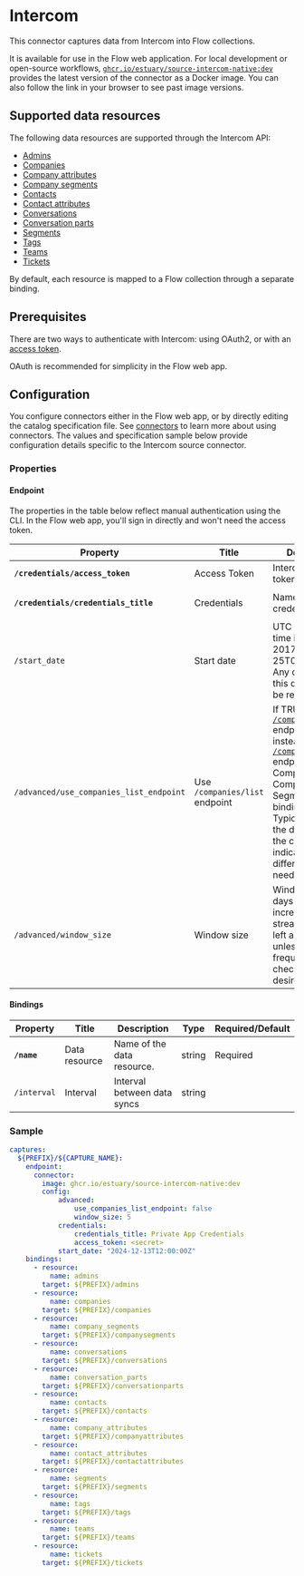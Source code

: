 
# Intercom

This connector captures data from Intercom into Flow collections.

It is available for use in the Flow web application. For local development or open-source workflows, [`ghcr.io/estuary/source-intercom-native:dev`](https://ghcr.io/estuary/source-intercom-native:dev) provides the latest version of the connector as a Docker image. You can also follow the link in your browser to see past image versions.

## Supported data resources

The following data resources are supported through the Intercom API:

* [Admins](https://developers.intercom.com/docs/references/rest-api/api.intercom.io/admins/listadmins)
* [Companies](https://developers.intercom.com/docs/references/rest-api/api.intercom.io/companies/scrolloverallcompanies)
* [Company attributes](https://developers.intercom.com/docs/references/rest-api/api.intercom.io/data-attributes/lisdataattributes)
* [Company segments](https://developers.intercom.com/docs/references/rest-api/api.intercom.io/companies/listattachedsegmentsforcompanies)
* [Contacts](https://developers.intercom.com/docs/references/rest-api/api.intercom.io/contacts/searchcontacts)
* [Contact attributes](https://developers.intercom.com/docs/references/rest-api/api.intercom.io/data-attributes/lisdataattributes)
* [Conversations](https://developers.intercom.com/docs/references/rest-api/api.intercom.io/conversations/searchconversations)
* [Conversation parts](https://developers.intercom.com/docs/references/rest-api/api.intercom.io/conversations/retrieveconversatio)
* [Segments](https://developers.intercom.com/docs/references/rest-api/api.intercom.io/segments/listsegments)
* [Tags](https://developers.intercom.com/docs/references/rest-api/api.intercom.io/tags/listtags)
* [Teams](https://developers.intercom.com/docs/references/rest-api/api.intercom.io/teams/listteams)
* [Tickets](https://developers.intercom.com/docs/references/rest-api/api.intercom.io/tickets/searchtickets)

By default, each resource is mapped to a Flow collection through a separate binding.

## Prerequisites

There are two ways to authenticate with Intercom: using OAuth2, or with an [access token](https://developers.intercom.com/building-apps/docs/authentication-types#section-how-to-get-your-access-token).

OAuth is recommended for simplicity in the Flow web app.

## Configuration

You configure connectors either in the Flow web app, or by directly editing the catalog specification file.
See [connectors](../../../concepts/connectors.md#using-connectors) to learn more about using connectors. The values and specification sample below provide configuration details specific to the Intercom source connector.

### Properties

#### Endpoint

The properties in the table below reflect manual authentication using the CLI. In the Flow web app,
you'll sign in directly and won't need the access token.

| Property | Title | Description | Type | Required/Default |
|---|---|---|---|---|
| **`/credentials/access_token`** | Access Token | Intercom Access token. | string | Required |
| **`/credentials/credentials_title`** | Credentials | Name of the credentials set | string | Required, `"Private App Credentials"` |
| `/start_date` | Start date | UTC date and time in the format 2017-01-25T00:00:00Z. Any data before this date will not be replicated. | string | 30 days before the present date |
| `/advanced/use_companies_list_endpoint` | Use `/companies/list` endpoint | If TRUE, the [`/companies/list`](https://developers.intercom.com/docs/references/rest-api/api.intercom.io/companies/listallcompanies) endpoint is used instead of the [`/companies/scroll`](https://developers.intercom.com/docs/references/rest-api/api.intercom.io/companies/scrolloverallcompanies) endpoint for the Companies and Company Segments bindings. Typically left as the default unless the connector indicates a different setting is needed. | boolean | False |
| `/advanced/window_size` | Window size | Window size in days for incrementals streams. Typically left as the default unless more frequent checkpoints are desired. | integer | 5 |

#### Bindings

| Property | Title | Description | Type | Required/Default |
|---|---|---|---|---|
| **`/name`** | Data resource | Name of the data resource. | string | Required |
| `/interval` | Interval | Interval between data syncs | string |          |


### Sample

```yaml
captures:
  ${PREFIX}/${CAPTURE_NAME}:
    endpoint:
      connector:
        image: ghcr.io/estuary/source-intercom-native:dev
        config:
            advanced:
                use_companies_list_endpoint: false
                window_size: 5
            credentials:
                credentials_title: Private App Credentials
                access_token: <secret>
            start_date: "2024-12-13T12:00:00Z"
    bindings:
      - resource:
          name: admins
        target: ${PREFIX}/admins
      - resource:
          name: companies
        target: ${PREFIX}/companies
      - resource:
          name: company_segments
        target: ${PREFIX}/companysegments
      - resource:
          name: conversations
        target: ${PREFIX}/conversations
      - resource:
          name: conversation_parts
        target: ${PREFIX}/conversationparts
      - resource:
          name: contacts
        target: ${PREFIX}/contacts
      - resource:
          name: company_attributes
        target: ${PREFIX}/companyattributes
      - resource:
          name: contact_attributes
        target: ${PREFIX}/contactattributes
      - resource:
          name: segments
        target: ${PREFIX}/segments
      - resource:
          name: tags
        target: ${PREFIX}/tags
      - resource:
          name: teams
        target: ${PREFIX}/teams
      - resource:
          name: tickets
        target: ${PREFIX}/tickets
```
